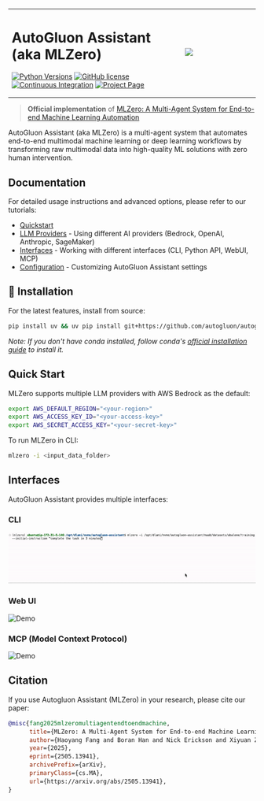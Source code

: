 <table>
<tr>
<td width="70%">

# AutoGluon Assistant (aka MLZero)
[![Python Versions](https://img.shields.io/badge/python-3.8%20%7C%203.9%20%7C%203.10%20%7C%203.11-blue)](https://pypi.org/project/autogluon.assistant/)
[![GitHub license](https://img.shields.io/badge/License-Apache_2.0-blue.svg)](./LICENSE)
[![Continuous Integration](https://github.com/autogluon/autogluon-assistant/actions/workflows/continuous_integration.yml/badge.svg)](https://github.com/autogluon/autogluon-assistant/actions/workflows/continuous_integration.yml)
[![Project Page](https://img.shields.io/badge/Project_Page-MLZero-blue)](https://project-mlzero.github.io/)

</td>
<td>
<img src="https://user-images.githubusercontent.com/16392542/77208906-224aa500-6aba-11ea-96bd-e81806074030.png" width="350">
</td>
</tr>
</table>

> **Official implementation** of [MLZero: A Multi-Agent System for End-to-end Machine Learning Automation](https://arxiv.org/abs/2505.13941)

AutoGluon Assistant (aka MLZero) is a multi-agent system that automates end-to-end multimodal machine learning or deep learning workflows by transforming raw multimodal data into high-quality ML solutions with zero human intervention.

## Documentation

For detailed usage instructions and advanced options, please refer to our tutorials:

- [Quickstart](docs/tutorials/quickstart.md)
- [LLM Providers](docs/tutorials/llm_providers.md) - Using different AI providers (Bedrock, OpenAI, Anthropic, SageMaker)
- [Interfaces](docs/tutorials/interfaces.md) - Working with different interfaces (CLI, Python API, WebUI, MCP)
- [Configuration](docs/tutorials/configuration.md) - Customizing AutoGluon Assistant settings

## 💾 Installation
For the latest features, install from source:

```bash
pip install uv && uv pip install git+https://github.com/autogluon/autogluon-assistant.git
```

*Note: If you don't have conda installed, follow conda's [official installation guide]([https://docs.conda.io/projects/conda/en/latest/user-guide/install/index.html](https://www.anaconda.com/docs/getting-started/miniconda/install#linux-2)) to install it.*

## Quick Start

MLZero supports multiple LLM providers with AWS Bedrock as the default:

```bash
export AWS_DEFAULT_REGION="<your-region>"
export AWS_ACCESS_KEY_ID="<your-access-key>"
export AWS_SECRET_ACCESS_KEY="<your-secret-key>"
```

To run MLZero in CLI:

```bash
mlzero -i <input_data_folder>
```

## Interfaces

AutoGluon Assistant provides multiple interfaces:

### CLI

![Demo](https://github.com/autogluon/autogluon-assistant/blob/main/docs/assets/cli_demo.gif)

### Web UI

![Demo](https://github.com/autogluon/autogluon-assistant/blob/main/docs/assets/web_demo.gif)

### MCP (Model Context Protocol)

![Demo](https://github.com/autogluon/autogluon-assistant/blob/main/docs/assets/mcp_demo.gif)

## Citation
If you use Autogluon Assistant (MLZero) in your research, please cite our paper:

```bibtex
@misc{fang2025mlzeromultiagentendtoendmachine,
      title={MLZero: A Multi-Agent System for End-to-end Machine Learning Automation}, 
      author={Haoyang Fang and Boran Han and Nick Erickson and Xiyuan Zhang and Su Zhou and Anirudh Dagar and Jiani Zhang and Ali Caner Turkmen and Cuixiong Hu and Huzefa Rangwala and Ying Nian Wu and Bernie Wang and George Karypis},
      year={2025},
      eprint={2505.13941},
      archivePrefix={arXiv},
      primaryClass={cs.MA},
      url={https://arxiv.org/abs/2505.13941}, 
}
```
